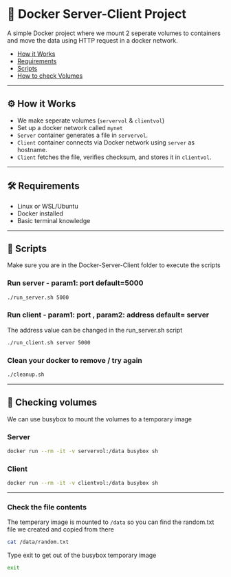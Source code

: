 # 🐳 Docker Server-Client Project

A simple Docker project where we mount 2 seperate volumes to containers and move the data using HTTP request in a docker network.  

- [How it Works](#%EF%B8%8F-how-it-works)
- [Requirements](#-requirements)
- [Scripts](#-scripts)
- [How to check Volumes](#-checking-volumes)

---

## ⚙️ How it Works
- We make seperate volumes (`servervol` & `clientvol`)
- Set up a docker network called `mynet`
- `Server` container generates a file in `servervol`.  
- `Client` container connects via Docker network using `server` as hostname.  
- `Client` fetches the file, verifies checksum, and stores it in `clientvol`.  

---

## 🛠 Requirements
- Linux or WSL/Ubuntu  
- Docker installed  
- Basic terminal knowledge  

---

## 🚀 Scripts
Make sure you are in the Docker-Server-Client folder to execute the scripts

### Run server - param1: port  default=5000
```bash
./run_server.sh 5000   
```
### Run client - param1: port , param2: address  default= server
The address value can be changed in the run_server.sh script
```bash
./run_client.sh server 5000   
```
### Clean your docker to remove / try again
```bash
./cleanup.sh   
```
---

## 💽 Checking volumes
We can use busybox to mount the volumes to a temporary image
### Server
```bash
docker run --rm -it -v servervol:/data busybox sh
```

### Client
```bash
docker run --rm -it -v clientvol:/data busybox sh
```

---
### Check the file contents
The temperary image is mounted to `/data` so you can find the random.txt file we created and copied from there
```bash
cat /data/random.txt
```
Type exit to get out of the busybox temporary image

```bash
exit
```

